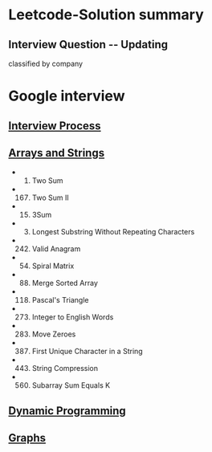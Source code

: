 # Leetcode-Solution summary
## Interview Question -- Updating
classified by company 

# Google interview

## [Interview Process](https://github.com/kiqi7/Leetcode-Solution/blob/master/Google/Interview%20Process.ipynb)


## [Arrays and Strings](https://github.com/kiqi7/Leetcode-Solution/blob/master/Google/Array%20and%20String.ipynb)
* 1. Two Sum
* 167. Two Sum II
* 15. 3Sum
* 3. Longest Substring Without Repeating Characters
* 242. Valid Anagram
* 54. Spiral Matrix
* 88. Merge Sorted Array
* 118. Pascal's Triangle
* 273. Integer to English Words
* 283. Move Zeroes
* 387. First Unique Character in a String
* 443. String Compression
* 560. Subarray Sum Equals K

## [Dynamic Programming](https://github.com/kiqi7/Leetcode-Solution/blob/master/Google/Dynamic%20programming.ipynb)

## [Graphs](https://github.com/kiqi7/Leetcode-Solution/blob/master/Google/Graphs.ipynb)
